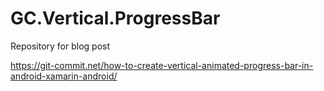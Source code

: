 # GC.Vertical.ProgressBar
Repository for blog post

https://git-commit.net/how-to-create-vertical-animated-progress-bar-in-android-xamarin-android/
